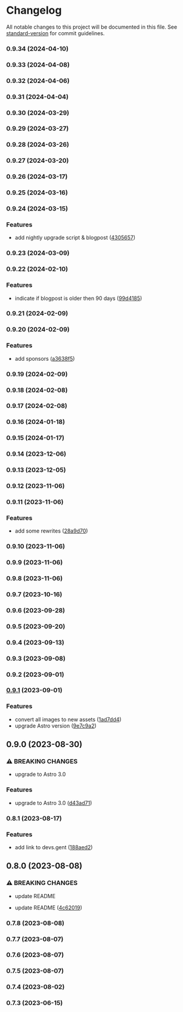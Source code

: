 # Changelog

All notable changes to this project will be documented in this file. See [standard-version](https://github.com/conventional-changelog/standard-version) for commit guidelines.

### 0.9.34 (2024-04-10)

### 0.9.33 (2024-04-08)

### 0.9.32 (2024-04-06)

### 0.9.31 (2024-04-04)

### 0.9.30 (2024-03-29)

### 0.9.29 (2024-03-27)

### 0.9.28 (2024-03-26)

### 0.9.27 (2024-03-20)

### 0.9.26 (2024-03-17)

### 0.9.25 (2024-03-16)

### 0.9.24 (2024-03-15)


### Features

* add nightly upgrade script & blogpost ([4305657](https://github.com/ElianCodes/ElianCodes-frontend/commit/4305657596bff24d19cdfba214029f6e3c541cb8))

### 0.9.23 (2024-03-09)

### 0.9.22 (2024-02-10)


### Features

* indicate if blogpost is older then 90 days ([99d4185](https://github.com/ElianCodes/ElianCodes-frontend/commit/99d4185f2dad35b5a61a470579f382c960ed4fc6))

### 0.9.21 (2024-02-09)

### 0.9.20 (2024-02-09)


### Features

* add sponsors ([a3638f5](https://github.com/ElianCodes/ElianCodes-frontend/commit/a3638f57e57a577f36b88a18d7efebf28921ce2b))

### 0.9.19 (2024-02-09)

### 0.9.18 (2024-02-08)

### 0.9.17 (2024-02-08)

### 0.9.16 (2024-01-18)

### 0.9.15 (2024-01-17)

### 0.9.14 (2023-12-06)

### 0.9.13 (2023-12-05)

### 0.9.12 (2023-11-06)

### 0.9.11 (2023-11-06)


### Features

* add some rewrites ([28a9d70](https://github.com/ElianCodes/ElianCodes-frontend/commit/28a9d70e14fb1ca247dcd60edd62620fc773d304))

### 0.9.10 (2023-11-06)

### 0.9.9 (2023-11-06)

### 0.9.8 (2023-11-06)

### 0.9.7 (2023-10-16)

### 0.9.6 (2023-09-28)

### 0.9.5 (2023-09-20)

### 0.9.4 (2023-09-13)

### 0.9.3 (2023-09-08)

### 0.9.2 (2023-09-01)

### [0.9.1](https://github.com/ElianCodes/ElianCodes-frontend/compare/v0.9.0...v0.9.1) (2023-09-01)

### Features

- convert all images to new assets ([1ad7dd4](https://github.com/ElianCodes/ElianCodes-frontend/commit/1ad7dd4c8ab0553363561a29973d17b4cd093869))
- upgrade Astro version ([9e7c9a2](https://github.com/ElianCodes/ElianCodes-frontend/commit/9e7c9a2fc06ffb25c96728f693802f4f25f7ad41))

## 0.9.0 (2023-08-30)

### ⚠ BREAKING CHANGES

- upgrade to Astro 3.0

### Features

- upgrade to Astro 3.0 ([d43ad71](https://github.com/ElianCodes/ElianCodes-frontend/commit/d43ad71db8edb47e876695462763bc2beaf476aa))

### 0.8.1 (2023-08-17)

### Features

- add link to devs.gent ([188aed2](https://github.com/ElianCodes/ElianCodes-frontend/commit/188aed2183f742c5af63dff4cb389d025ea0740c))

## 0.8.0 (2023-08-08)

### ⚠ BREAKING CHANGES

- update README

- update README ([4c62019](https://github.com/ElianCodes/ElianCodes-frontend/commit/4c6201906341de8ed9aae011b5c00cb03bfeb97a))

### 0.7.8 (2023-08-08)

### 0.7.7 (2023-08-07)

### 0.7.6 (2023-08-07)

### 0.7.5 (2023-08-07)

### 0.7.4 (2023-08-02)

### 0.7.3 (2023-06-15)
